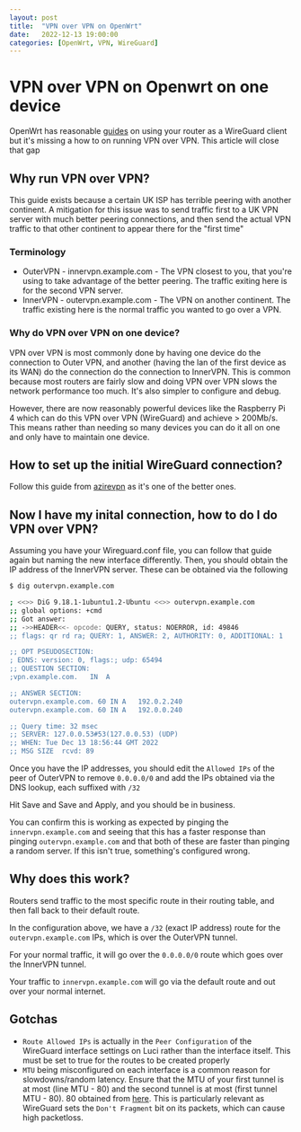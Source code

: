 ```yaml
---
layout: post
title:  "VPN over VPN on OpenWrt"
date:   2022-12-13 19:00:00
categories: [OpenWrt, VPN, WireGuard]
---
```


# VPN over VPN on Openwrt on one device

OpenWrt has reasonable [guides](https://openwrt.org/docs/guide-user/services/vpn/wireguard/client) on using your router as a WireGuard client but it's missing a how to on running VPN over VPN. This article will close that gap

## Why run VPN over VPN?

This guide exists because a certain UK ISP has terrible peering with another continent. A mitigation for this issue was to send traffic first to a UK VPN server with much better peering connections, and then send the actual VPN traffic to that other continent to appear there for the "first time"


### Terminology

* OuterVPN - innervpn.example.com - The VPN closest to you, that you're using to take advantage of the better peering. The traffic exiting here is for the second VPN server.
* InnerVPN - outervpn.example.com - The VPN on another continent. The traffic existing here is the normal traffic you wanted to go over a VPN.

### Why do VPN over VPN on one device?

VPN over VPN is most commonly done by having one device do the connection to Outer VPN, and another (having the lan of the first device as its WAN) do the connection do the connection to InnerVPN. This is common because most routers are fairly slow and doing VPN over VPN slows the network performance too much. It's also simpler to configure and debug.

However, there are now reasonably powerful devices like the Raspberry Pi 4 which can do this VPN over VPN (WireGuard) and achieve > 200Mb/s. This means rather than needing so many devices you can do it all on one and only have to maintain one device.

## How to set up the initial WireGuard connection?

Follow this guide from [azirevpn](https://www.azirevpn.com/support/guides/router/openwrt/wireguard) as it's one of the better ones.

## Now I have my inital connection, how to do I do VPN over VPN?

Assuming you have your Wireguard.conf file, you can follow that guide again but naming the new interface differently. Then, you should obtain the IP address of the InnerVPN server. These can be obtained via the following

``` bash
$ dig outervpn.example.com

; <<>> DiG 9.18.1-1ubuntu1.2-Ubuntu <<>> outervpn.example.com
;; global options: +cmd
;; Got answer:
;; ->>HEADER<<- opcode: QUERY, status: NOERROR, id: 49846
;; flags: qr rd ra; QUERY: 1, ANSWER: 2, AUTHORITY: 0, ADDITIONAL: 1

;; OPT PSEUDOSECTION:
; EDNS: version: 0, flags:; udp: 65494
;; QUESTION SECTION:
;vpn.example.com.	IN	A

;; ANSWER SECTION:
outervpn.example.com. 60 IN	A	192.0.2.240
outervpn.example.com. 60 IN	A	192.0.0.240

;; Query time: 32 msec
;; SERVER: 127.0.0.53#53(127.0.0.53) (UDP)
;; WHEN: Tue Dec 13 18:56:44 GMT 2022
;; MSG SIZE  rcvd: 89
```

Once you have the IP addresses, you should edit the `Allowed IPs` of the peer of OuterVPN to remove `0.0.0.0/0` and add the IPs obtained via the DNS lookup, each suffixed with `/32`

Hit Save and Save and Apply, and you should be in business.

You can confirm this is working as expected by pinging the `innervpn.example.com` and seeing that this has a faster response than pinging `outervpn.example.com` and that both of these are faster than pinging a random server. If this isn't true, something's configured wrong.

## Why does this work?

Routers send traffic to the most specific route in their routing table, and then fall back to their default route.

In the configuration above, we have a `/32` (exact IP address) route for the `outervpn.example.com` IPs, which is over the OuterVPN tunnel.

For your normal traffic, it will go over the `0.0.0.0/0` route which goes over the InnerVPN tunnel.

Your traffic to `innervpn.example.com` will go via the default route and out over your normal internet.

## Gotchas

* `Route Allowed IPs` is actually in the `Peer Configuration` of the WireGuard interface settings on Luci rather than the interface itself. This must be set to true for the routes to be created properly
* `MTU` being misconfigured on each interface is a common reason for slowdowns/random latency. Ensure that the MTU of your first tunnel is at most (line MTU - 80) and the second tunnel is at most (first tunnel MTU - 80). 80 obtained from [here](https://projectcalico.docs.tigera.io/networking/mtu#determine-mtu-size). This is particularly relevant as WireGuard sets the `Don't Fragment` bit on its packets, which can cause high packetloss.
